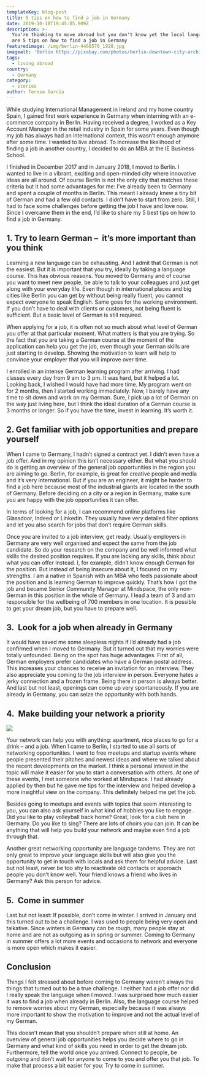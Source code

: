 ```yaml
---
templateKey: blog-post
title: 5 tips on how to find a job in Germany
date: 2019-10-18T19:45:05.909Z
description: >-
  You're thinking to move abroad but you don't know yet the local language? Here
  are 5 tips on how to find a job in Germany
featuredimage: /img/berlin-4468570_1920.jpg
imagealt: 'Berlin https://pixabay.com/photos/berlin-downtown-city-architecture-4468570/'
tags:
  - living abroad
country:
  - Germany
category:
  - stories
author: Teresa García
---
```

While studying International Management in Ireland and my home country Spain, I gained first work experience in Germany when interning with an e-commerce company in Berlin. Having received a degree, I worked as a Key Account Manager in the retail industry in Spain for some years. Even though my job has always had an international context, this wasn’t enough anymore after some time. I wanted to live abroad. To increase the likelihood of finding a job in another country, I decided to do an MBA at the IE Business School. 

I finished in December 2017 and in January 2018, I moved to Berlin. I wanted to live in a vibrant, exciting and open-minded city where innovative ideas are all around. Of course Berlin is not the only city that matches these criteria but it had some advantages for me: I’ve already been to Germany and spent a couple of months in Berlin. This meant I already knew a tiny bit of German and had a few old contacts. I didn’t have to start from zero. Still, l had to face some challenges before getting the job I have and love now. Since I overcame them in the end, I’d like to share my 5 best tips on how to find a job in Germany.

## 1. Try to learn German –  it’s more important than you think

Learning a new language can be exhausting. And I admit that German is not the easiest. But it is important that you try, ideally by taking a language course. This has obvious reasons. You moved to Germany and of course you want to meet new people, be able to talk to your colleagues and just get along with your everyday life. Even though in international places and big cities like Berlin you can get by without being really fluent, you cannot expect everyone to speak English. Same goes for the working environment. If you don’t have to deal with clients or customers, not being fluent is sufficient. But a basic level of German is still required.

When applying for a job, it is often not so much about what level of German you offer at that particular moment. What matters is that you are trying. So the fact that you are taking a German course at the moment of the application can help you get the job, even though your German skills are just starting to develop. Showing the motivation to learn will help to convince your employer that you will improve over time. 

I enrolled in an intense German learning program after arriving. I had classes every day from 9 am to 3 pm. It was hard, but it helped a lot. Looking back, I wished I would have had more time. My program went on for 2 months, then I started working immediately. Now, I barely have any time to sit down and work on my German. Sure, I pick up a lot of German on the way just living here, but I think the ideal duration of a German course is 3 months or longer. So if you have the time, invest in learning. It’s worth it. 

## 2. Get familiar with job opportunities and prepare yourself 

When I came to Germany, I hadn’t signed a contract yet. I didn’t even have a job offer. And in my opinion this isn’t necessary either. But what you should do is getting an overview of the general job opportunities in the region you are aiming to go. Berlin, for example, is great for creative people and media and it’s very international. But if you are an engineer, it might be harder to find a job here because most of the industrial giants are located in the south of Germany. Before deciding on a city or a region in Germany, make sure you are happy with the job opportunities it can offer. 

In terms of looking for a job, I can recommend online platforms like Glassdoor, Indeed or LinkedIn. They usually have very detailed filter options and let you also search for jobs that don’t require German skills. 

Once you are invited to a job interview, get ready. Usually employers in Germany are very well organised and expect the same from the job candidate. So do your research on the company and be well informed what skills the desired position requires. If you are lacking any skills, think about what you can offer instead. I, for example, didn’t know enough German for the position. But instead of being insecure about it, I focused on my strengths. I am a native in Spanish with an MBA who feels passionate about the position and is learning German to improve quickly. That’s how I got the job and became Senior Community Manager at Mindspace, the only non-German in this position in the whole of Germany. I lead a team of 3 and am responsible for the wellbeing of 700 members in one location. It is possible to get your dream job, but you have to prepare well.

## 3.  Look for a job when already in Germany

It would have saved me some sleepless nights if I’d already had a job confirmed when I moved to Germany. But it turned out that my worries were totally unfounded. Being on the spot has huge advantages. First of all, German employers prefer candidates who have a German postal address. This increases your chances to receive an invitation for an interview. They also appreciate you coming to the job interview in person. Everyone hates a jerky connection and a frozen frame. Being there in person is always better. And last but not least, openings can come up very spontaneously. If you are already in Germany, you can seize the opportunity with both hands. 

## 4.  Make building your network a priority

![](/img/woman-1594711_1920.jpg)

Your network can help you with anything: apartment, nice places to go for a drink – and a job. When I came to Berlin, I started to use all sorts of networking opportunities. I went to free meetups and startup events where people presented their pitches and newest ideas and where we talked about the recent developments on the market. I think a personal interest in the topic will make it easier for you to start a conversation with others. At one of these events, I met someone who worked at Mindspace. I had already applied by then but he gave me tips for the interview and helped develop a more insightful view on the company. This definitely helped me get the job.

Besides going to meetups and events with topics that seem interesting to you, you can also ask yourself in what kind of hobbies you like to engage. Did you like to play volleyball back home? Great, look for a club here in Germany. Do you like to sing? There are lots of choirs you can join. It can be anything that will help you build your network and maybe even find a job through that. 

Another great networking opportunity are language tandems. They are not only great to improve your language skills but will also give you the opportunity to get in touch with locals and ask them for helpful advice. Last but not least, never be too shy to reactivate old contacts or approach people you don’t know well. Your friend knows a friend who lives in Germany? Ask this person for advice. 

## 5.  Come in summer

Last but not least: If possible, don’t come in winter. I arrived in January and this turned out to be a challenge. I was used to people being very open and talkative. Since winters in Germany can be rough, many people stay at home and are not as outgoing as in spring or summer. Coming to Germany in summer offers a lot more events and occasions to network and everyone is more open which makes it easier. 

## Conclusion

Things I felt stressed about before coming to Germany weren’t always the things that turned out to be a true challenge. I neither had a job offer nor did I really speak the language when I moved. I was surprised how much easier it was to find a job when already in Berlin. Also, the language course helped to remove worries about my German, especially because it was always more important to show the motivation to improve and not the actual level of my German. 

This doesn’t mean that you shouldn’t prepare when still at home. An overview of general job opportunities helps you decide where to go in Germany and what kind of skills you need in order to get the dream job. Furthermore, tell the world once you arrived. Connect to people, be outgoing and don’t wait for anyone to come to you and offer you that job. To make that process a bit easier for you: Try to come in summer.
